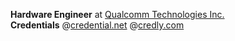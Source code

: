 **Hardware Engineer** at [Qualcomm Technologies Inc.](https://www.qualcomm.com/products/mobile-computing)  
**Credentials** @[credential.net](https://www.credential.net/profile/shashankvm133/wallet) @[credly.com](https://www.credly.com/users/shashank-v-m)  




